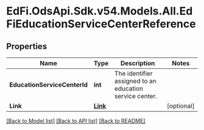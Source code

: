 # EdFi.OdsApi.Sdk.v54.Models.All.EdFiEducationServiceCenterReference

## Properties

Name | Type | Description | Notes
------------ | ------------- | ------------- | -------------
**EducationServiceCenterId** | **int** | The identifier assigned to an education service center. | 
**Link** | [**Link**](Link.md) |  | [optional] 

[[Back to Model list]](../../README.md#documentation-for-models) [[Back to API list]](../../README.md#documentation-for-api-endpoints) [[Back to README]](../../README.md)


